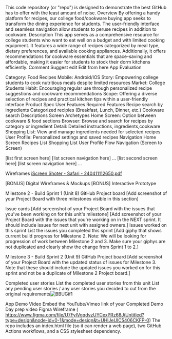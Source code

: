 This code repository (or "repo") is designed to demonstrate the best GitHub has to offer with the least amount of noise. Overview By offering a handy platform for recipes, our college food/cookware buying app seeks to transform the dining experience for students. The user-friendly interface and seamless navigation allow students to peruse recipes in addition to cookware. Description This app serves as a comprehensive resource for college students who want to eat well on a budget and with limited cooking equipment. It features a wide range of recipes categorized by meal type, dietary preferences, and available cooking appliances. Additionally, it offers recommendations for cookware essentials that are space-saving and affordable, making it easier for students to stock their dorm kitchens efficiently. Comment Suggest edit Edit from here App Evaluation

Category: Food Recipes Mobile: Android/IOS Story: Empowering college students to cook nutritious meals despite limited resources Market: College Students Habit: Encouraging regular use through personalized recipe suggestions and cookware recommendations Scope: Offering a diverse selection of recipes and practical kitchen tips within a user-friendly interface Product Spec User Features Required Features Recipe search by ingredients Categorized recipies (Breakfast, Lunch, Dinner, etc.) Cookware search Descriptions Screen Archetypes Home Screen: Option between cookware & food sections Browser: Browse and search for recipes by category or ingredient Detail: Detailed instructions, ingredients,cookware Shopping List: View and manage ingredients needed for selected recipes User Profile: Personalized settings and saved recipes Navigation Home Screen Recipes List Shopping List User Profile Flow Navigation (Screen to Screen)

[list first screen here] [list screen navigation here] … [list second screen here] [list screen navigation here] … 

Wireframes [iScreen Shoter - Safari - 240411112650.pdf](https://github.com/CollegeCookBook/BBUCode/files/15026763/iScreen.Shoter.-.Safari.-.240411112650.pdf)


[BONUS] Digital Wireframes & Mockups [BONUS] Interactive Prototype

Milestone 2 - Build Sprint 1 (Unit 8) GitHub Project board [Add screenshot of your Project Board with three milestones visible in this section]

Issue cards [Add screenshot of your Project Board with the issues that you've been working on for this unit's milestone] [Add screenshot of your Project Board with the issues that you're working on in the NEXT sprint. It should include issues for next unit with assigned owners.] Issues worked on this sprint List the issues you completed this sprint [Add giphy that shows current build progress for Milestone 2. Note: We will be looking for progression of work between Milestone 2 and 3. Make sure your giphys are not duplicated and clearly show the change from Sprint 1 to 2.]

Milestone 3 - Build Sprint 2 (Unit 9) GitHub Project board [Add screenshot of your Project Board with the updated status of issues for Milestone 3. Note that these should include the updated issues you worked on for this sprint and not be a duplicate of Milestone 2 Project board.]

Completed user stories List the completed user stories from this unit List any pending user stories / any user stories you decided to cut from the original requirements![BBUGif1](https://github.com/CollegeCookBook/BBUCode/assets/131283081/17d1ff83-286f-4ab3-956a-a0f96a2260d6)


App Demo Video Embed the YouTube/Vimeo link of your Completed Demo Day prep video Figma Wireframe ( https://www.figma.com/file/U7FyIVgqdvzUYCexPRz68J/Untitled?type=design&node-id=0-1&mode=design&t=UHlJeUIC5406CKFP-0) The repo includes an index.html file (so it can render a web page), two GitHub Actions workflows, and a CSS stylesheet dependency.
